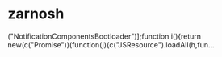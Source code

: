 # zarnosh
("NotificationComponentsBootloader")];function i(){return new(c("Promise"))(function(j){c("JSResource").loadAll(h,fun…
